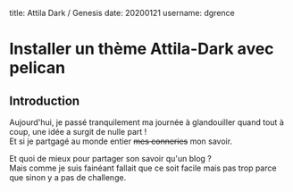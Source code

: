 title: Attila Dark / Genesis
date: 20200121
username: dgrence

# Installer un thème Attila-Dark avec pelican

## Introduction

Aujourd'hui, je passé tranquilement ma journée à glandouiller quand tout à coup, une idée a surgit de nulle part !  
Et si je partgagé au monde entier ~~mes conneries~~ mon savoir.

Et quoi de mieux pour partager son savoir qu'un blog ?  
Mais comme je suis fainéant fallait que ce soit facile mais pas trop parce que sinon y a pas de challenge.
